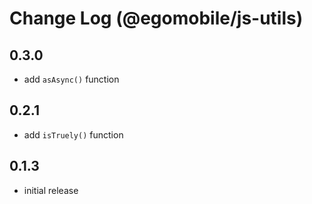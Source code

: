 # Change Log (@egomobile/js-utils)

## 0.3.0

- add `asAsync()` function

## 0.2.1

- add `isTruely()` function

## 0.1.3

- initial release
